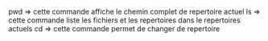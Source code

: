 pwd => cette commande affiche le chemin complet de repertoire actuel
ls => cette commande liste les fichiers et les repertoires dans le repertoires actuels
cd => cette commande permet de changer de repertoire
